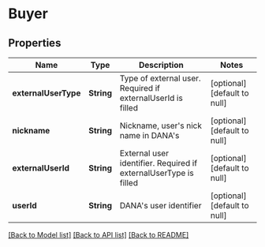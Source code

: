 # Buyer
## Properties

| Name | Type | Description | Notes |
|------------ | ------------- | ------------- | -------------|
| **externalUserType** | **String** | Type of external user. Required if externalUserId is filled | [optional] [default to null] |
| **nickname** | **String** | Nickname, user's nick name in DANA's | [optional] [default to null] |
| **externalUserId** | **String** | External user identifier. Required if externalUserType is filled | [optional] [default to null] |
| **userId** | **String** | DANA's user identifier | [optional] [default to null] |

[[Back to Model list]](../README.md#documentation-for-models) [[Back to API list]](../README.md#documentation-for-api-endpoints) [[Back to README]](../README.md)

